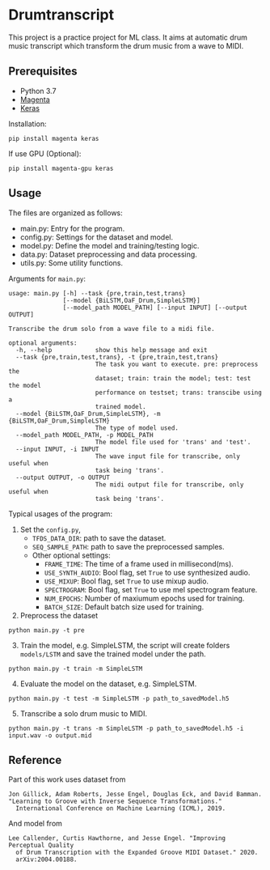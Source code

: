 # Drumtranscript
This project is a practice project for ML class. It aims at automatic drum music transcript which transform the drum music from a wave to MIDI. 

## Prerequisites
* Python 3.7
* [Magenta](https://github.com/tensorflow/magenta)
* [Keras](https://keras.io/)

Installation:
```
pip install magenta keras
```
If use GPU (Optional):
```
pip install magenta-gpu keras
```
## Usage
The files are organized as follows:
* main.py: Entry for the program.
* config.py: Settings for the dataset and model.
* model.py: Define the model and training/testing logic.
* data.py: Dataset preprocessing and data processing.
* utils.py: Some utility functions.

Arguments for ``main.py``:
```
usage: main.py [-h] --task {pre,train,test,trans}
               [--model {BiLSTM,OaF_Drum,SimpleLSTM}]
               [--model_path MODEL_PATH] [--input INPUT] [--output OUTPUT]

Transcribe the drum solo from a wave file to a midi file.

optional arguments:
  -h, --help            show this help message and exit
  --task {pre,train,test,trans}, -t {pre,train,test,trans}
                        The task you want to execute. pre: preprocess the
                        dataset; train: train the model; test: test the model
                        performance on testset; trans: transcibe using a
                        trained model.
  --model {BiLSTM,OaF_Drum,SimpleLSTM}, -m {BiLSTM,OaF_Drum,SimpleLSTM}
                        The type of model used.
  --model_path MODEL_PATH, -p MODEL_PATH
                        The model file used for 'trans' and 'test'.
  --input INPUT, -i INPUT
                        The wave input file for transcribe, only useful when
                        task being 'trans'.
  --output OUTPUT, -o OUTPUT
                        The midi output file for transcribe, only useful when
                        task being 'trans'.
```

Typical usages of the program:

1. Set the ``config.py``, 
    - ``TFDS_DATA_DIR``: path to save the dataset.
    - ``SEQ_SAMPLE_PATH``: path to save the preprocessed samples.
    - Other optional settings:
        - ``FRAME_TIME``: The time of a frame used in millisecond(ms).
        - ``USE_SYNTH_AUDIO``: Bool flag, set ``True`` to use synthesized audio.
        - ``USE_MIXUP``: Bool flag, set ``True`` to use mixup audio.
        - ``SPECTROGRAM``: Bool flag, set ``True`` to use mel spectrogram feature.
        - ``NUM_EPOCHS``: Number of maxiumum epochs used for training.
        - ``BATCH_SIZE``: Default batch size used for training.
2. Preprocess the dataset
```
python main.py -t pre
```
3. Train the model, e.g. SimpleLSTM, the script will create folders ``models/LSTM`` and save the trained model under the path.
```
python main.py -t train -m SimpleLSTM
```
4. Evaluate the model on the dataset, e.g. SimpleLSTM.
```
python main.py -t test -m SimpleLSTM -p path_to_savedModel.h5
```
5. Transcribe a solo drum music to MIDI.
```
python main.py -t trans -m SimpleLSTM -p path_to_savedModel.h5 -i input.wav -o output.mid
```
## Reference
Part of this work uses dataset from
```
Jon Gillick, Adam Roberts, Jesse Engel, Douglas Eck, and David Bamman.
"Learning to Groove with Inverse Sequence Transformations."
  International Conference on Machine Learning (ICML), 2019.
```
And model from
```
Lee Callender, Curtis Hawthorne, and Jesse Engel. "Improving Perceptual Quality
  of Drum Transcription with the Expanded Groove MIDI Dataset." 2020.
  arXiv:2004.00188.
```